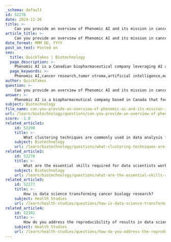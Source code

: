 ```yaml
---
_schema: default
id: 52276
date: 2024-11-26
title: >-
    Can you provide an overview of Phenomic AI and its mission in cancer research?
article_title: >-
    Can you provide an overview of Phenomic AI and its mission in cancer research?
date_format: MMM DD, YYYY
post_on_text: Posted on
seo:
  title: QuickTakes | Biotechnology
  page_description: >-
    Phenomic AI is a Canadian biopharmaceutical company leveraging AI and machine learning to target the tumor stroma in cancer research, with strategic collaborations to advance therapies for difficult cancers.
  page_keywords: >-
    Phenomic AI,cancer research,tumor stroma,artificial intelligence,machine learning,cancer therapies,CADs,drug targets,solid tumors,partnerships,Boehringer Ingelheim,Xyphos Biosciences,CAFs,checkpoint inhibitors,antibody drug discovery,immunotherapy
author: QuickTakes
question: >-
    Can you provide an overview of Phenomic AI and its mission in cancer research?
answer: >-
    Phenomic AI is a biopharmaceutical company based in Canada that focuses on addressing the challenges posed by the tumor stroma, a complex tissue environment that significantly contributes to poor treatment outcomes in many solid tumors. The company's mission is to leverage artificial intelligence (AI) and machine learning (ML) technologies to identify drug targets that emerge from cell-cell interactions within the tumor microenvironment, particularly in stroma-rich cancers such as colorectal and pancreatic cancers.\n\nRecently, Phenomic AI has made headlines by securing strategic collaborations with major pharmaceutical companies, including Boehringer Ingelheim and Astellas-owned Xyphos Biosciences, to advance cancer cell therapy research. These partnerships aim to discover and develop therapies that can effectively target cancer-associated fibroblasts (CAFs) in the tumor stroma, which are known to hinder the efficacy of checkpoint inhibitors and other cancer treatments.\n\nThe company launched with $6 million in seed funding, which it plans to utilize to advance its lead candidates into proof-of-concept studies. Phenomic AI's innovative approach combines AI/ML platforms with a focus on antibody drug discovery, aiming to reveal novel therapeutic targets that can improve treatment outcomes for patients with challenging cancers.\n\nIn addition to its scientific endeavors, Phenomic AI has assembled a distinguished Scientific Advisory Board, including notable figures such as Nobel Laureate James P. Allison and Dr. Padmanee Sharma, who bring extensive expertise in immunotherapy and cancer research. This strategic leadership is expected to guide the company's efforts in developing effective cancer therapies that can overcome the barriers posed by the tumor stroma.\n\nOverall, Phenomic AI is positioned at the forefront of cancer research, utilizing cutting-edge technology to tackle one of the most significant challenges in oncology today.
subject: Biotechnology
file_name: can-you-provide-an-overview-of-phenomic-ai-and-its-mission-in-cancer-research.md
url: /learn/biotechnology/questions/can-you-provide-an-overview-of-phenomic-ai-and-its-mission-in-cancer-research
score: -1.0
related_article1:
    id: 52290
    title: >-
        What clustering techniques are commonly used in data analysis for cancer research?
    subject: Biotechnology
    url: /learn/biotechnology/questions/what-clustering-techniques-are-commonly-used-in-data-analysis-for-cancer-research
related_article2:
    id: 52278
    title: >-
        What are the essential skills required for data scientists working in the field of biology?
    subject: Biotechnology
    url: /learn/biotechnology/questions/what-are-the-essential-skills-required-for-data-scientists-working-in-the-field-of-biology
related_article3:
    id: 52277
    title: >-
        How is data science transforming cancer biology research?
    subject: Health Studies
    url: /learn/health-studies/questions/how-is-data-science-transforming-cancer-biology-research
related_article4:
    id: 52302
    title: >-
        How do you address the reproducibility of results in data science for cancer research?
    subject: Health Studies
    url: /learn/health-studies/questions/how-do-you-address-the-reproducibility-of-results-in-data-science-for-cancer-research
---
```


&nbsp;